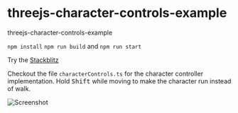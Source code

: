 # threejs-character-controls-example
threejs-character-controls-example

`npm install` `npm run build` and `npm run start`  
  
Try the [Stackblitz](https://stackblitz.com/github/tamani-coding/threejs-character-controls-example)  
  
Checkout the file `characterControls.ts` for the character controller implementation.
Hold <kbd>Shift</kbd> while moving to make the character run instead of walk.

![Screenshot](https://github.com/tamani-coding/threejs-character-controls-example/blob/main/screenshot01.png?raw=true)
